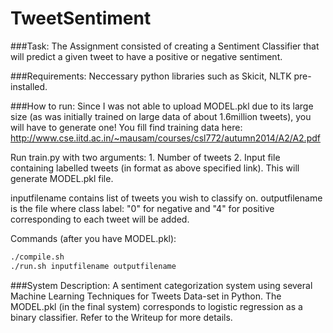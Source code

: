 # TweetSentiment
###Task:
The Assignment consisted of creating a Sentiment Classifier that will predict a given tweet to
have a positive or negative sentiment.

###Requirements:
Neccessary python libraries such as Skicit, NLTK pre-installed.

###How to run:
Since I was not able to upload MODEL.pkl due to its large size (as was initially trained on large data of about 1.6million tweets), you will have to generate one! You fill find training data here: http://www.cse.iitd.ac.in/~mausam/courses/csl772/autumn2014/A2/A2.pdf

Run train.py with two arguments: 1. Number of tweets 2. Input file containing labelled tweets (in format as above specified link).
This will generate MODEL.pkl file.

inputfilename contains list of tweets you wish to classify on.
outputfilename is the file where class label: "0" for negative and "4" for positive corresponding to each tweet will be added. 

Commands (after you have MODEL.pkl): <br>
```bash
./compile.sh
./run.sh inputfilename outputfilename
```

###System Description:
A sentiment categorization system using several Machine Learning Techniques for Tweets Data-set
in Python. The MODEL.pkl (in the final system) corresponds to logistic regression as a binary classifier.
Refer to the Writeup for more details.
